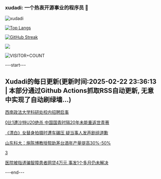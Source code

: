 ### xudadi: 一个热衷开源事业的程序员 👋

![xudadi](https://github-readme-stats-git-masterorgs-github-readme-stats-team.vercel.app/api?username=xudadi)

[![Top Langs](https://github-readme-stats.vercel.app/api/top-langs/?username=xudadi)](https://github.com/anuraghazra/github-readme-stats)

[![GitHub Streak](https://streak-stats.demolab.com?user=xudadi&locale=zh_Hans)](https://git.io/streak-stats)

![](https://raw.githubusercontent.com/xudadi/xudadi/main/assets/github-contribution-grid-snake.svg)

![VISITOR+COUNT](https://komarev.com/ghpvc/?username=xudadi&label=VISITOR+COUNT)


---start---

## Xudadi的每日更新(更新时间:2025-02-22 23:36:13 | 本部分通过Github Actions抓取RSS自动更新, 无意中实现了自动刷绿墙...)

[西南政法大学科研处校内招聘启事](https://www.gongkaoleida.com/article/2297346)

[0比1遭沙特U20绝杀 中国国青时隔20年未能重返世青赛](https://m.163.com/news/article/JP16Q19J0514R9P4.html)

[《漂白》女替身拍摄时遭车碾压 疑当事人发声剧组道歉](https://m.163.com/news/article/JP169NV60514R9OJ.html)

[山东科大：施陈博教授帮助茅台酒年产量提高30%-50%](https://m.163.com/news/article/JP13QJ4N0514R9P4.html)

[3](https://m.163.com/touch/news/sub/domestic)

[医院被指诱骗智障患者网贷4万元 事发1个多月仍未解决](https://m.163.com/news/article/JP0P5CHI05129BOL.html)

---end---
